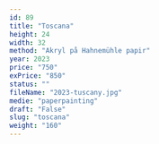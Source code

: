 ```yaml
---
id: 89
title: "Toscana"
height: 24
width: 32
method: "Akryl på Hahnemühle papir"
year: 2023
price: "750"
exPrice: "850"
status: ""
fileName: "2023-tuscany.jpg"
medie: "paperpainting"
draft: "False"
slug: "toscana"
weight: "160"
---
```

